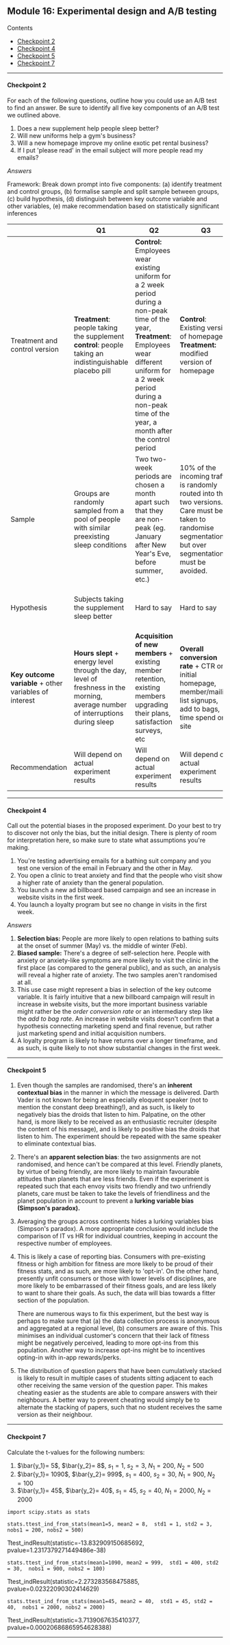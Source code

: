 ## Module 16: Experimental design and A/B testing

Contents

* [Checkpoint 2](#Checkpoint-2)
* [Checkpoint 4](#Checkpoint-4)
* [Checkpoint 5](#Checkpoint-5)
* [Checkpoint 7](#Checkpoint-7)

____

#### Checkpoint 2

For each of the following questions, outline how you could use an A/B test to find an answer. Be sure to identify all five key components of an A/B test we outlined above.

1. Does a new supplement help people sleep better?
2. Will new uniforms help a gym's business?
3. Will a new homepage improve my online exotic pet rental business?
4. If I put 'please read' in the email subject will more people read my emails?

*Answers*

Framework: Break down prompt into five components: (a) identify treatment and control groups, (b) formalise sample and split sample between groups, (c) build hypothesis, (d) distinguish between key outcome variable and other variables, (e) make recommendation based on statistically significant inferences

|                                                        | Q1                                                           | Q2                                                           | Q3                                                           | Q4                                                           |
| ------------------------------------------------------ | ------------------------------------------------------------ | ------------------------------------------------------------ | ------------------------------------------------------------ | ------------------------------------------------------------ |
| Treatment and control version                          | **Treatment**: people taking the supplement <br />**control**: people taking an indistinguishable placebo pill | **Control:** Employees wear existing uniform for a 2 week period during a non-peak time of the year, <br />**Treatment**: Employees wear different uniform for a  2 week period during a non-peak time of the year, a month after the control period | **Control**: Existing version of homepage,  <br />**Treatment:** modified version of homepage | **Control:** Email without 'please read', <br />**Treatment:** Email with same content sent at the same time to similar receivers without 'please read', |
| Sample                                                 | Groups are randomly sampled from a pool of people with similar preexisting sleep conditions | Two two-week periods are chosen a month apart such that they are non-peak (eg. January after New Year's Eve, before summer, etc.) | 10% of the incoming traffic is randomly routed into the two versions. Care must be taken to randomise segmentation, but over segmentation must be avoided. | Care must be taken to ensure that receivers are homogenous in business value (seniority, rank, size of business, etc). This sample can then be randomised. |
| Hypothesis                                             | Subjects taking the supplement sleep better                  | Hard to say                                                  | Hard to say                                                  | The treatment is likely to perform better                    |
| **Key outcome variable** + other variables of interest | **Hours slept** + energy level through the day, level of freshness in the morning, average number of interruptions during sleep | **Acquisition of new members** + existing member retention, existing members upgrading their plans, satisfaction surveys, etc | **Overall conversion rate** + CTR on initial homepage, member/mailing list signups, add to bags, time spend on site | **Mail open rate, reply rate**                               |
| Recommendation                                         | Will depend on actual experiment results                     | Will depend on actual experiment results                     | Will depend on actual experiment results                     | Will depend on actual experiment results                     |

____

#### Checkpoint 4

Call out the potential biases in the proposed experiment. Do your best to try to discover not only the bias, but the initial design. There is plenty of room for interpretation here, so make sure to state what assumptions you're making.

1. You're testing advertising emails for a bathing suit company and you test one version of the email in February and the other in May.
2. You open a clinic to treat anxiety and find that the people who visit show a higher rate of anxiety than the general population.
3. You launch a new ad billboard based campaign and see an increase in website visits in the first week.
4. You launch a loyalty program but see no change in visits in the first week.

*Answers*

1. **Selection bias:** People are more likely to open relations to bathing suits at the onset of summer (May) vs. the middle of winter (Feb). 
2. **Biased sample:** There's a degree of self-selection here. People with anxiety or anxiety-like symptoms are more likely to visit the clinic in the first place (as compared to the general public), and as such, an analysis will reveal a higher rate of anxiety. The two samples aren't randomised at all. 
3. This use case might represent a bias in selection of the key outcome variable. It is fairly intuitive that a new billboard campaign will result in increase in website visits, but the more important business variable might rather be the *order conversion rate* or an intermediary step like the *add to bag rate*. An increase in website visits doesn't confirm that a hypothesis connecting marketing spend and final revenue, but rather just marketing spend and initial acquisition numbers.  
4. A loyalty program is likely to have returns over a longer timeframe, and as such, is quite likely to not show substantial changes in the first week. 

____

#### Checkpoint 5 

1. Even though the samples are randomised, there's an **inherent contextual bias** in the manner in which the message is delivered. Darth Vader is not known for being an especially eloquent speaker (not to mention the constant deep breathing!), and as such, is likely to negatively bias the droids that listen to him. Palpatine, on the other hand, is more likely to be received as an enthusiastic recruiter (despite the content of his message), and is likely to positive bias the droids that listen to him. The experiment should be repeated with the same speaker to eliminate contextual bias. 

2. There's an **apparent selection bias**: the two assignments are not randomised, and hence can't be compared at this level. Friendly planets, by virtue of being friendly, are more likely to maintain favourable attitudes than planets that are less friends. Even if the experiment is repeated such that each envoy visits two friendly and two unfriendly planets, care must be taken to take the levels of friendliness and the planet population in account to prevent a **lurking variable bias (Simpson's paradox).**  

3. Averaging the groups across continents hides a lurking variables bias (Simpson's paradox). A more appropriate conclusion would include the comparison of IT vs HR for individual countries, keeping in account the respective number of employees.

4. This is likely a case of reporting bias. Consumers with pre-existing fitness or high ambition for fitness are more likely to be proud of their fitness stats, and as such, are more likely to 'opt-in'. On the other hand, presently unfit consumers or those with lower levels of disciplines, are more likely to be embarrassed of their fitness goals, and are less likely to want to share their goals. As such, the data will bias towards a fitter section of the population. 

   There are numerous ways to fix this experiment, but the best way is perhaps to make sure that (a) the data collection process is anonymous and aggregated at a regional level, (b) consumers are aware of this. This minimises an individual customer's concern that their lack of fitness might be negatively perceived, leading to more opt-ins from this population. Another way to increase opt-ins might be to incentives opting-in with in-app rewards/perks. 

5. The distribution of question papers that have been cumulatively stacked is likely to result in multiple cases of students sitting adjacent to each other receiving the same version of the question paper. This makes cheating easier as the students are able to compare answers with their neighbours. A better way to prevent cheating would simply be to alternate the stacking of papers, such that no student receives the same version as their neighbour. 

______

#### Checkpoint 7

Calculate the t-values for the following numbers:

1. $\bar{y_1}= 5$, $\bar{y_2}= 8$, $s_1= 1$, $s_2= 3$, $N_1= 200$, $N_2= 500$
2. $\bar{y_1}= 1090$, $\bar{y_2}= 999$, $s_1= 400$, $s_2= 30$, $N_1= 900$, $N_2= 100$
3. $\bar{y_1}= 45$, $\bar{y_2}= 40$, $s_1= 45$, $s_2= 40$, $N_1= 2000$, $N_2= 2000$



`import scipy.stats as stats`

`stats.ttest_ind_from_stats(mean1=5, mean2 = 8, 
                           std1 = 1, std2 = 3, 
                           nobs1 = 200, nobs2 = 500)`

Ttest_indResult(statistic=-13.832909150685692, pvalue=1.2317379271449486e-38)

`stats.ttest_ind_from_stats(mean1=1090, mean2 = 999, 
                           std1 = 400, std2 = 30, 
                           nobs1 = 900, nobs2 = 100)`

Ttest_indResult(statistic=2.273283568475885, pvalue=0.02322090302414629)

`stats.ttest_ind_from_stats(mean1=45, mean2 = 40, 
                           std1 = 45, std2 = 40, 
                           nobs1 = 2000, nobs2 = 2000)`

Ttest_indResult(statistic=3.7139067635410377, pvalue=0.00020686865954628388)

____

